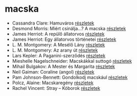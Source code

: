 # macska

- Cassandra Clare: Hamuváros [részletek](_details/Cassandra%20Clare.md#id_636)
- Desmond Morris: Miért csinálja…? A macska [részletek](_details/Desmond%20Morris.md#id_415)
- James Herriot: A repülő állatorvos [részletek](_details/James%20Herriot.md#id_929)
- James Herriot: Egy állatorvos történetei [részletek](_details/James%20Herriot.md#id_926)
- L. M. Montgomery: A Mesélő Lány [részletek](_details/L.%20M.%20Montgomery.md#id_492)
- L. M. Montgomery: Az arany út [részletek](_details/L.%20M.%20Montgomery.md#id_491)
- Lars Kepler: A Paganini-szerződés [részletek](_details/Lars%20Kepler.md#id_674)
- Mieshelle Nagelschneider: Macskákkal suttogó [részletek](_details/Mieshelle%20Nagelschneider.md#id_1437)
- Mihail Bulgakov: A Mester és Margarita [részletek](_details/Mihail%20Bulgakov.md#id_275)
- Neil Gaiman: Coraline (angol) [részletek](_details/Neil%20Gaiman.md#id_1431)
- Pam Johnson-Bennett: Gondolkodj macskául [részletek](_details/Pam%20Johnson-Bennett.md#id_1438)
- Polcz, Alaine: Macskaregény [részletek](_details/Polcz%2C%20Alaine.md#id_1439)
- Rachel Vincent: Stray – Kóborok [részletek](_details/Rachel%20Vincent.md#id_428)